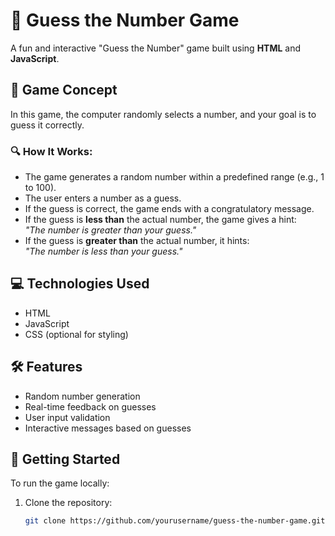 # 🎯 Guess the Number Game

A fun and interactive "Guess the Number" game built using **HTML** and **JavaScript**.

## 🧠 Game Concept

In this game, the computer randomly selects a number, and your goal is to guess it correctly.

### 🔍 How It Works:
- The game generates a random number within a predefined range (e.g., 1 to 100).
- The user enters a number as a guess.
- If the guess is correct, the game ends with a congratulatory message.
- If the guess is **less than** the actual number, the game gives a hint:  
  _"The number is greater than your guess."_
- If the guess is **greater than** the actual number, it hints:  
  _"The number is less than your guess."_

## 💻 Technologies Used

- HTML
- JavaScript
- CSS (optional for styling)

## 🛠 Features

- Random number generation
- Real-time feedback on guesses
- User input validation
- Interactive messages based on guesses

## 🚀 Getting Started

To run the game locally:

1. Clone the repository:
   ```bash
   git clone https://github.com/yourusername/guess-the-number-game.git

